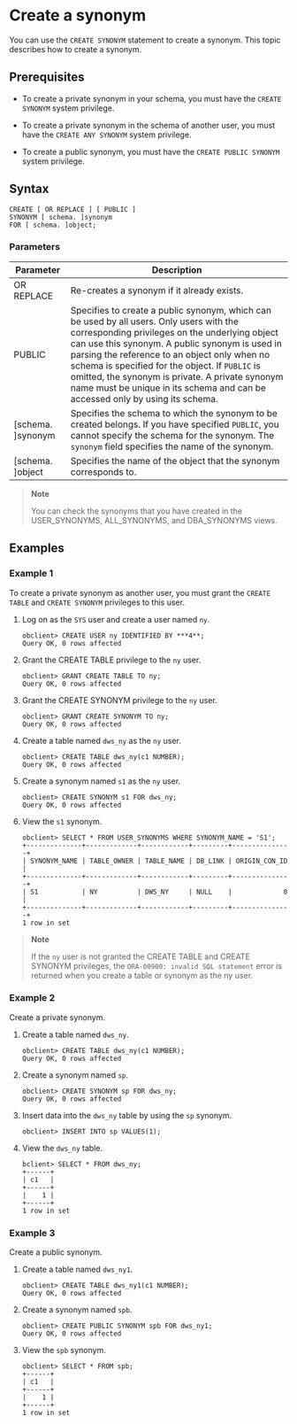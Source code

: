 # Create a synonym

You can use the `CREATE SYNONYM` statement to create a synonym. This topic describes how to create a synonym.

## Prerequisites

* To create a private synonym in your schema, you must have the `CREATE SYNONYM` system privilege.

* To create a private synonym in the schema of another user, you must have the `CREATE ANY SYNONYM` system privilege.

* To create a public synonym, you must have the `CREATE PUBLIC SYNONYM` system privilege.

## Syntax

```unknow
CREATE [ OR REPLACE ] [ PUBLIC ]
SYNONYM [ schema. ]synonym
FOR [ schema. ]object;
```

### Parameters

| **Parameter** | **Description** |
|---------------------|--------------------------------------------------------------------------------------------------------------------------------------------------------------------------------------------------|
| OR REPLACE | Re-creates a synonym if it already exists.  |
| PUBLIC | Specifies to create a public synonym, which can be used by all users. Only users with the corresponding privileges on the underlying object can use this synonym.  A public synonym is used in parsing the reference to an object only when no schema is specified for the object.  If `PUBLIC` is omitted, the synonym is private. A private synonym name must be unique in its schema and can be accessed only by using its schema.  |
| \[schema. \]synonym | Specifies the schema to which the synonym to be created belongs. If you have specified `PUBLIC`, you cannot specify the schema for the synonym.  The `synonym` field specifies the name of the synonym.  |
| \[schema. \]object | Specifies the name of the object that the synonym corresponds to.  |

> **Note**
>
> You can check the synonyms that you have created in the USER_SYNONYMS, ALL_SYNONYMS, and DBA_SYNONYMS views.

## Examples

### Example 1

To create a private synonym as another user, you must grant the `CREATE TABLE` and `CREATE SYNONYM` privileges to this user.

1. Log on as the `SYS` user and create a user named `ny`.

   ```unknow
   obclient> CREATE USER ny IDENTIFIED BY ***4**;
   Query OK, 0 rows affected
   ```

2. Grant the CREATE TABLE privilege to the `ny` user.

   ```unknow
   obclient> GRANT CREATE TABLE TO ny;
   Query OK, 0 rows affected
   ```

3. Grant the CREATE SYNONYM privilege to the `ny` user.

   ```unknow
   obclient> GRANT CREATE SYNONYM TO ny;
   Query OK, 0 rows affected
   ```

4. Create a table named `dws_ny` as the `ny` user.

   ```unknow
   obclient> CREATE TABLE dws_ny(c1 NUMBER);
   Query OK, 0 rows affected
   ```

5. Create a synonym named `s1` as the `ny` user.

   ```unknow
   obclient> CREATE SYNONYM s1 FOR dws_ny;
   Query OK, 0 rows affected
   ```

6. View the `s1` synonym.

   ```unknow
   obclient> SELECT * FROM USER_SYNONYMS WHERE SYNONYM_NAME = 'S1';
   +--------------+-------------+------------+---------+---------------+
   | SYNONYM_NAME | TABLE_OWNER | TABLE_NAME | DB_LINK | ORIGIN_CON_ID |
   +--------------+-------------+------------+---------+---------------+
   | S1           | NY          | DWS_NY     | NULL    |             0 |
   +--------------+-------------+------------+---------+---------------+
   1 row in set
   ```

> **Note**
>
> If the `ny` user is not granted the CREATE TABLE and CREATE SYNONYM privileges, the `ORA-00900: invalid SQL statement` error is returned when you create a table or synonym as the ny user.

### Example 2

Create a private synonym.

1. Create a table named `dws_ny`.

   ```unknow
   obclient> CREATE TABLE dws_ny(c1 NUMBER);
   Query OK, 0 rows affected
   ```

2. Create a synonym named `sp`.

   ```unknow
   obclient> CREATE SYNONYM sp FOR dws_ny;
   Query OK, 0 rows affected
   ```

3. Insert data into the `dws_ny` table by using the `sp` synonym.

   ```unknow
   obclient> INSERT INTO sp VALUES(1);
   ```

4. View the `dws_ny` table.

   ```unknow
   bclient> SELECT * FROM dws_ny;
   +------+
   | c1   |
   +------+
   |    1 |
   +------+
   1 row in set
   ```

### Example 3

Create a public synonym.

1. Create a table named `dws_ny1`.

   ```unknow
   obclient> CREATE TABLE dws_ny1(c1 NUMBER);
   Query OK, 0 rows affected
   ```

2. Create a synonym named `spb`.

   ```unknow
   obclient> CREATE PUBLIC SYNONYM spb FOR dws_ny1;
   Query OK, 0 rows affected
   ```

3. View the `spb` synonym.

   ```unknow
   obclient> SELECT * FROM spb;
   +------+
   | c1   |
   +------+
   |    1 |
   +------+
   1 row in set
   ```
